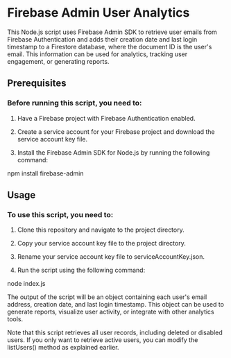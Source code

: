 # Firebase Admin User Analytics

This Node.js script uses Firebase Admin SDK to retrieve user emails from Firebase Authentication and adds their creation date and last login timestamp to a Firestore database, where the document ID is the user's email. This information can be used for analytics, tracking user engagement, or generating reports.

## Prerequisites

### Before running this script, you need to:

1. Have a Firebase project with Firebase Authentication enabled.

2. Create a service account for your Firebase project and download the service account key file.

3. Install the Firebase Admin SDK for Node.js by running the following command:

npm install firebase-admin

## Usage

### To use this script, you need to:

1. Clone this repository and navigate to the project directory.

2. Copy your service account key file to the project directory.

3. Rename your service account key file to serviceAccountKey.json.

4. Run the script using the following command:

node index.js

The output of the script will be an object containing each user's email address, creation date, and last login timestamp. This object can be used to generate reports, visualize user activity, or integrate with other analytics tools.

Note that this script retrieves all user records, including deleted or disabled users. If you only want to retrieve active users, you can modify the listUsers() method as explained earlier.







